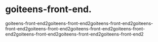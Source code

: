 # goiteens-front-end.
goiteens-front-end2goiteens-front-end2goiteens-front-end2goiteens-front-end2goiteens-front-end2goiteens-front-end2goiteens-front-end2goiteens-front-end2goiteens-front-end2goiteens-front-end2
